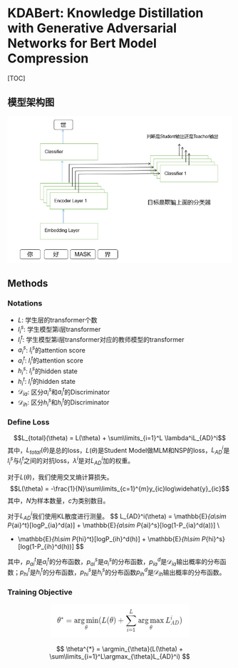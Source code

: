 # KDABert: Knowledge Distillation with Generative Adversarial Networks for Bert Model Compression

[TOC]

## 模型架构图
![avatar](figures/model_sample.png)

## Methods
### Notations
- $L$: 学生层的transformer个数
- $l_i^s$: 学生模型第i层transformer
- $l_i^t$: 学生模型第i层transformer对应的教师模型的transformer
- $a_i^s$: $l_i^s$的attention score
- $a_i^t$: $l_i^t$的attention score
- $h_i^s$: $l_i^s$的hidden state
- $h_i^t$: $l_i^t$的hidden state
- $\mathcal{D}_{ia}$: 区分$a_i^s$和$a_i^t$的Discriminator
- $\mathcal{D}_{ih}$: 区分$h_i^s$和$h_i^t$的Discriminator

### Define Loss
$$L_{total}(\theta) = L(\theta) + \sum\limits_{i=1}^L \lambda^iL_{AD}^i$$
其中，$L_{total}(\theta)$是总的loss，$L(\theta)$是Student Model做MLM和NSP的loss，$L_{AD}^i$是$l_i^s$与$l_i^t$之间的对抗loss，$\lambda^i$是对$L_{AD}^i$加的权重。

对于$L(\theta)$，我们使用交叉熵计算损失。
$$L(\theta) = -\frac{1}{N}\sum\limits_{c=1}^{m}y_{ic}log\widehat{y}_{ic}$$
其中，$N$为样本数量，$c$为类别数目。

对于$L_{AD}^i$我们使用KL散度进行测量。
$$
L_{AD}^i(\theta) = \mathbb{E}_{a\sim P_{ai}^t}[logP_{ia}^d(a)] + \mathbb{E}_{a\sim P_{ai}^s}[log(1-P_{ia}^d(a))] \\
+ \mathbb{E}_{h\sim P_{hi}^t}[logP_{ih}^d(h)] + \mathbb{E}_{h\sim P_{hi}^s}[log(1-P_{ih}^d(h))]
$$

其中，$p_{ai}^t$是$a_i^t$的分布函数，$p_{ai}^s$是$a_i^s$的分布函数，$p_{ia}^{d}$是$\mathcal{D}_{ia}$输出概率的分布函数；$p_{hi}^t$是$h_i^t$的分布函数，$p_{hi}^s$是$h_i^s$的分布函数$p_{ih}^{d}$是$\mathcal{D}_{ih}$输出概率的分布函数。

### Training Objective
<p align="center"><img src="figures/formular_2.png"></p>

$$
\theta^{*} = \argmin_{\theta}(L(\theta) + \sum\limits_{i=1}^L\argmax_{\theta}L_{AD}^i)
$$
